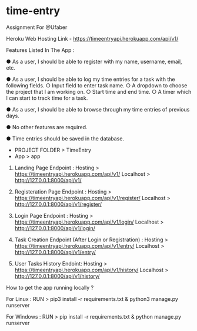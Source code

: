 # time-entry

Assignment For @Ufaber

Heroku Web Hosting Link - https://timeentryapi.herokuapp.com/api/v1/

Features Listed In The App :

● As a user, I should be able to register with my name, username, email, etc.

● As a user, I should be able to log my time entries for a task with the following fields.
          ○ Input field to enter task name.
          ○ A dropdown to choose the project that I am working on.
          ○ Start time and end time.
          ○ A timer which I can start to track time for a task.
          
● As a user, I should be able to browse through my time entries of previous days.

● No other features are required.

● Time entries should be saved in the database.


- PROJECT FOLDER > TimeEntry
- App > app

1. Landing Page Endpoint :
Hosting > https://timeentryapi.herokuapp.com/api/v1/
Localhost > http://127.0.0.1:8000/api/v1/

2. Registeration Page Endpoint :
Hosting > https://timeentryapi.herokuapp.com/api/v1/register/
Localhost > http://127.0.0.1:8000/api/v1/register/

3. Login Page Endpoint :
Hosting > https://timeentryapi.herokuapp.com/api/v1/login/
Localhost > http://127.0.0.1:8000/api/v1/login/

4. Task Creation Endpoint (After Login or Registration) :
Hosting > https://timeentryapi.herokuapp.com/api/v1/entry/
Localhost > http://127.0.0.1:8000/api/v1/entry/

5. User Tasks History Endoint:
Hosting > https://timeentryapi.herokuapp.com/api/v1/history/
Localhost > http://127.0.0.1:8000/api/v1/history/


How to get the app running locally ?

For Linux : RUN > pip3 install -r requirements.txt & python3 manage.py runserver

For Windows : RUN > pip install -r requirements.txt & python manage.py runserver
